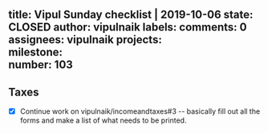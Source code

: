 title:	Vipul Sunday checklist | 2019-10-06
state:	CLOSED
author:	vipulnaik
labels:	
comments:	0
assignees:	vipulnaik
projects:	
milestone:	
number:	103
--
## Taxes

 - [x] Continue work on vipulnaik/incomeandtaxes#3 -- basically fill out all the forms and make a list of what needs to be printed.
